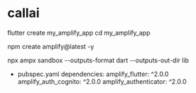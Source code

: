 # callai

flutter create my_amplify_app
cd my_amplify_app

npm create amplify@latest -y

npx ampx sandbox --outputs-format dart --outputs-out-dir lib

+ pubspec.yaml
dependencies:
  amplify_flutter: ^2.0.0
  amplify_auth_cognito: ^2.0.0
  amplify_authenticator: ^2.0.0

